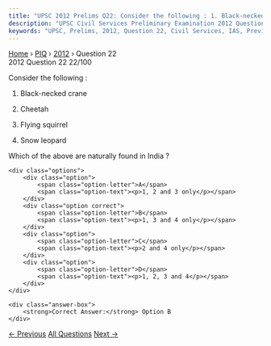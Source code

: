 ```yaml
---
title: "UPSC 2012 Prelims Q22: Consider the following : 1. Black-necked crane 2. Cheetah 3...."
description: "UPSC Civil Services Preliminary Examination 2012 Question 22 with options and answer"
keywords: "UPSC, Prelims, 2012, Question 22, Civil Services, IAS, Previous Year Questions"
---
```


<nav class="breadcrumb">
    <a href="../../">Home</a>
    <span>›</span>
    <a href="../">PIQ</a>
    <span>›</span>
    <a href="./">2012</a>
    <span>›</span>
    <span>Question 22</span>
</nav>

<div class="question-header">
    <div class="question-meta">
        <span class="year-badge">2012</span>
        <span class="question-number">Question 22</span>
        <span class="progress">22/100</span>
    </div>
    <div class="progress-bar">
        <div class="progress-fill" style="width: 22.0%"></div>
    </div>
</div>

<div class="question-content">
    <div class="question-text">
        <p>Consider the following :</p>
<ol>
<li>
<p>Black-necked crane</p>
</li>
<li>
<p>Cheetah</p>
</li>
<li>
<p>Flying squirrel</p>
</li>
<li>
<p>Snow leopard</p>
</li>
</ol>
<p>Which of the above are naturally found in India ?</p>
    </div>
    
    <div class="options">
        <div class="option">
            <span class="option-letter">A</span>
            <span class="option-text"><p>1, 2 and 3 only</p></span>
        </div>
        <div class="option correct">
            <span class="option-letter">B</span>
            <span class="option-text"><p>1, 3 and 4 only</p></span>
        </div>
        <div class="option">
            <span class="option-letter">C</span>
            <span class="option-text"><p>2 and 4 only</p></span>
        </div>
        <div class="option">
            <span class="option-letter">D</span>
            <span class="option-text"><p>1, 2, 3 and 4</p></span>
        </div>
    </div>

    <div class="answer-box">
        <strong>Correct Answer:</strong> Option B
    </div>
</div>

<div class="question-nav">
    <a href="../q021-which-of-the-following-can-be-threats-to-the-biodi/" class="nav-btn prev">← Previous</a>
    <a href="../" class="nav-btn center">All Questions</a>
    <a href="../q023-consider-the-following-agricultural-practices-1-co/" class="nav-btn next">Next →</a>
</div>
